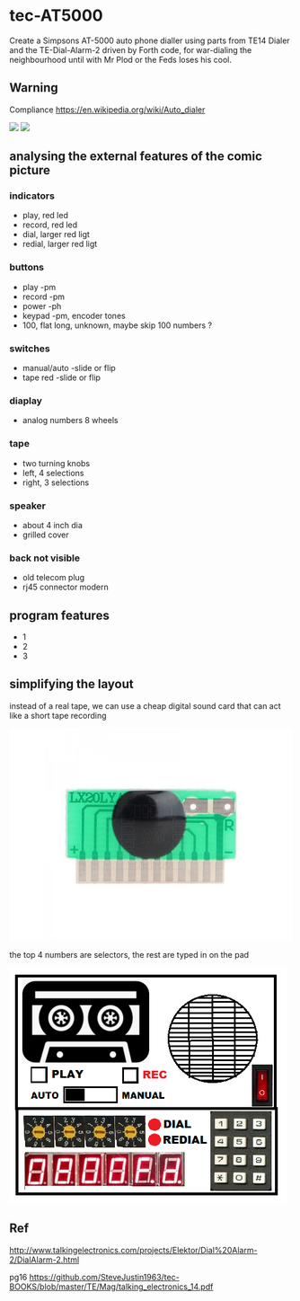 # tec-AT5000
Create a Simpsons AT-5000 auto phone dialler using parts from TE14 Dialer and the TE-Dial-Alarm-2 driven by Forth code, for war-dialing the neighbourhood until with Mr Plod or the Feds loses his cool.

## Warning

Compliance
https://en.wikipedia.org/wiki/Auto_dialer


![](https://github.com/SteveJustin1963/tec-AT5000/blob/master/pics/fp1.png)
![](https://github.com/SteveJustin1963/tec-AT5000/blob/master/pics/kpkczu2ruyp11.png)

## analysing the external features of the comic picture

### indicators
- play, red led
- record, red led
- dial, larger red ligt
- redial, larger red ligt

### buttons
- play -pm
- record -pm
- power -ph
- keypad -pm, encoder tones
- 100, flat long, unknown, maybe skip 100 numbers ?

### switches
- manual/auto -slide or flip
- tape red -slide or flip

### diaplay
- analog numbers 8 wheels

### tape
- two turning knobs
- left, 4 selections
- right, 3 selections

### speaker
- about 4 inch dia
- grilled cover

### back not visible
- old telecom plug
- rj45 connector modern

## program features
- 1
- 2
- 3

## simplifying the layout
instead of a real tape, we can use a cheap digital sound card that can act like a short tape recording

![](https://github.com/SteveJustin1963/tec-AT5000/blob/master/docs/HW0640_3-800x600.jpg)

the top 4 numbers are selectors, the rest are typed in on the pad

![](https://github.com/SteveJustin1963/tec-AT5000/blob/master/pics/layout.png)


 
## Ref

http://www.talkingelectronics.com/projects/Elektor/Dial%20Alarm-2/DialAlarm-2.html

pg16   https://github.com/SteveJustin1963/tec-BOOKS/blob/master/TE/Mag/talking_electronics_14.pdf
